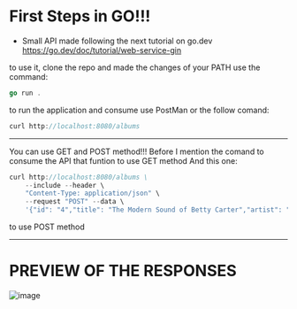 # First Steps in GO!!!
- Small API made following the next tutorial on go.dev https://go.dev/doc/tutorial/web-service-gin

to use it, clone the repo and made the changes of your PATH
use the command:
```GO
go run .
```
to run the application and consume use PostMan or the follow comand:
```GO
curl http://localhost:8080/albums
```

---
You can use GET and POST method!!!
Before I mention the comand to consume the API that funtion to use GET method 
And this one:
```GO
curl http://localhost:8080/albums \
    --include --header \
    "Content-Type: application/json" \
    --request "POST" --data \
    '{"id": "4","title": "The Modern Sound of Betty Carter","artist": "Betty Carter","price": 49.99}'
```
to use POST method

--- 
# PREVIEW OF THE RESPONSES
![image](https://github.com/user-attachments/assets/601822bb-44f8-4312-80d2-53cb153c603f)
